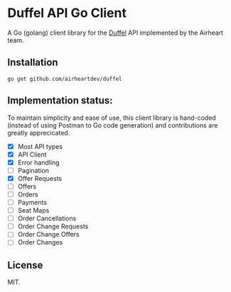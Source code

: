 # Duffel API Go Client

A Go (golang) client library for the [Duffel](https://duffel.com) API implemented by the Airheart team.

## Installation

```shell
go get github.com/airheartdev/duffel
```

## Implementation status:

To maintain simplicity and ease of use, this client library is hand-coded (instead of using Postman to Go code generation) and contributions are greatly apprecicated.

- [x] Most API types
- [x] API Client
- [x] Error handling
- [ ] Pagination
- [x] Offer Requests
- [ ] Offers
- [ ] Orders
- [ ] Payments
- [ ] Seat Maps
- [ ] Order Cancellations
- [ ] Order Change Requests
- [ ] Order Change Offers
- [ ] Order Changes

## License

MIT.
